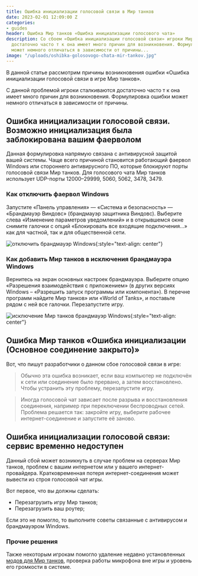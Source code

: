 ```yaml
---
title: Ошибка инициализации голосовой связи в Мир танков
date: 2023-02-01 12:09:00 Z
categories:
- guides
header: Ошибка Мир танков «Ошибка инициализации голосового чата»
description: Со сбоем «Ошибка инициализации голосовой связи» игроки Мир танков сталкиваются
  достаточно часто т к она имеет много причин для возникновения. Формулировка ошибки
  может немного отличаться в зависимости от причины...
image: "/uploads/oshibka-golosovogo-chata-mir-tankov.jpg"
---
```


В данной статье рассмотрим причины возникновения ошибки «Ошибка инициализации голосовой связи в  игре Мир танков».

С данной проблемой игроки сталкиваются достаточно часто т к она имеет много причин для возникновения. Формулировка ошибки может немного отличаться в зависимости от причины.

## Ошибка инициализации голосовой связи. Возможно инициализация была заблокирована вашим фаерволом

Данная формулировка напрямую связана с антивирусной защитой вашей системы. Чаще всего причиной становится работающий фаервол Windows или стороннего антивирусного ПО, которые блокируют порты голосовой связи Мир танков. Для голосового чата Мир танков использует UDP-порты 12000–29999, 5060, 5062, 3478, 3479.

### Как отключить фаервол Windows

Запустите «Панель управления» — «Система и безопасность» — «Брандмауэр Виндовс» (брандмауэр защитника Виндовс). Выберите слева «Изменение параметров уведомлений» и в открывшемся окне снимите галочки с опций «Блокировать все входящие подключения…» как для частной, так и для общественной сети.

![отключить брандмауэр Windows](/uploads/windows-firewall.JPG){:style="text-align: center"}

### Как добавить Мир танков в исключения брандмауэра Windows

Вернитесь на экран основных настроек брандмауэра. Выберите опцию «Разрешения взаимодействия с приложением» (в других версиях Windows – «Разрешить запуск программы или компонента»). В перечне программ найдите Мир танков» или «World of Tanks», и поставьте рядом c ней все галочки. Перезапустите игру.

![исключение Мир танков брандмауэр Windows](/uploads/isklucheniya-firewalla.JPG){:style="text-align: center"}

<!-- Yandex.RTB R-A-1959236-6 -->
<div id="yandex_rtb_R-A-1959236-6"></div>
<script>window.yaContextCb.push(()=>{
  Ya.Context.AdvManager.render({
    renderTo: 'yandex_rtb_R-A-1959236-6',
    blockId: 'R-A-1959236-6'
  })
})</script>

## Ошибка Мир танков «Ошибка инициализации (Основное соединение закрыто)»

Вот, что пишут разработчики о данном сбое голосовой связи в игре:

> Обычно эта ошибка возникает, если ваш компьютер не подключён к сети или соединение было прервано, а затем восстановлено. Чтобы устранить эту проблему, перезапустите игру.

> Иногда голосовой чат зависает после разрыва и восстановления соединения, например при переключении беспроводных сетей. Проблема решается так: закройте игру, выберите рабочее интернет-соединение и запустите её заново.

## Ошибка инициализации голосовой связи: сервис временно недоступен

Данный сбой может возникнуть в случае проблем на серверах Мир танков, проблем с вашим интернетом или у вашего интернет-провайдера. Кратковременная потеря интернет-соединения может вывести из строя голосовой чат игры.

Вот первое, что вы должны сделать:

* Перезагрузить игру Мир танков;
* Перезагрузить ваш роутер;

Если это не помогло, то выполните советы связанные с антивирусом и брандмауэром Windows.

### Прочие решения

Также некоторым игрокам помогло удаление недавно установленных [модов для Мир танков](/mods), проверка работы микрофона вне игры и уровень его громкости в системе.